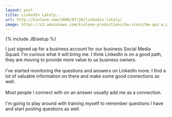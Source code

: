 ```yaml
---
layout: post
title: LinkedIn Lately..
url: http://kinlane.com/2008/07/20/linkedin-lately/
image: https://s3.amazonaws.com/kinlane-productions/bw-icons/bw-api-a.png
---
```

{% include JB/setup %}
<p>
     I just signed up for a business account for our business Social Media Squad. I'm curious what it will bring me. I think LinkedIn is on a good path, they are moving to provide more value to us business owners.
     <br />
     <br />
     I've started monitoring the questions and answers on LinkedIn more. I find a lot of valuable information on there and make some good connections as well.
     <br />
     <br />
     Most people I connect with on an answer usually add me as a connection.
     <br />
     <br />
     I'm going to play around with training myself to remember questions I have and start posting questions as well.
</p>